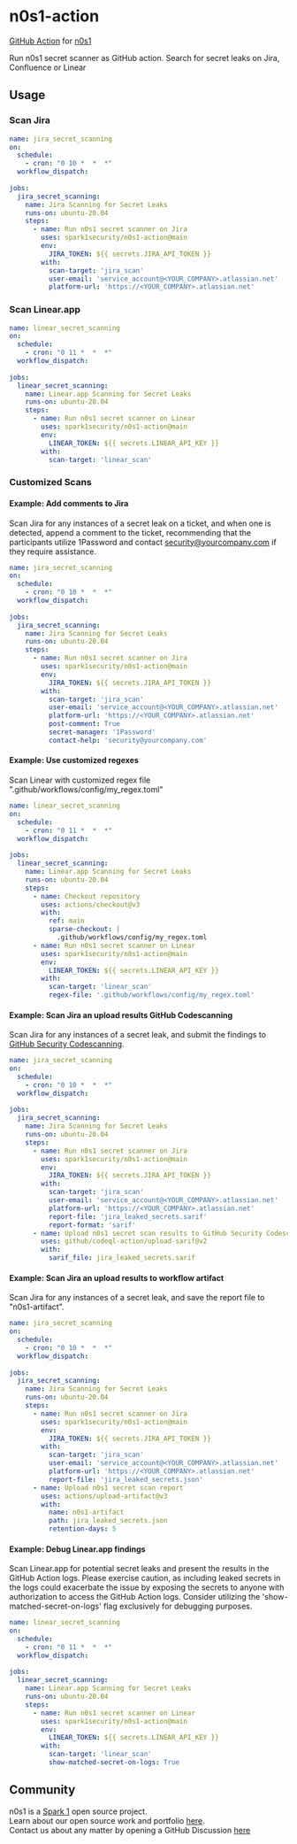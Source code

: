 # n0s1-action
[GitHub Action](https://github.com/features/actions) for [n0s1](https://github.com/spark1security/n0s1)

Run n0s1 secret scanner as GitHub action. Search for secret leaks on Jira, Confluence or Linear


## Usage

### Scan Jira

```yaml
name: jira_secret_scanning
on:
  schedule:
    - cron: "0 10 *  *  *"
  workflow_dispatch:
    
jobs:
  jira_secret_scanning:
    name: Jira Scanning for Secret Leaks
    runs-on: ubuntu-20.04
    steps:
      - name: Run n0s1 secret scanner on Jira
        uses: spark1security/n0s1-action@main
        env:
          JIRA_TOKEN: ${{ secrets.JIRA_API_TOKEN }}
        with:
          scan-target: 'jira_scan'
          user-email: 'service_account@<YOUR_COMPANY>.atlassian.net'
          platform-url: 'https://<YOUR_COMPANY>.atlassian.net'
```

### Scan Linear.app

```yaml
name: linear_secret_scanning
on:
  schedule:
    - cron: "0 11 *  *  *"
  workflow_dispatch:
    
jobs:
  linear_secret_scanning:
    name: Linear.app Scanning for Secret Leaks
    runs-on: ubuntu-20.04
    steps:
      - name: Run n0s1 secret scanner on Linear
        uses: spark1security/n0s1-action@main
        env:
          LINEAR_TOKEN: ${{ secrets.LINEAR_API_KEY }}
        with:
          scan-target: 'linear_scan'
```

### Customized Scans

#### Example: Add comments to Jira
Scan Jira for any instances of a secret leak on a ticket, and when one is detected, append a comment to the ticket, recommending that the participants utilize 1Password and contact security@yourcompany.com if they require assistance.
```yaml
name: jira_secret_scanning
on:
  schedule:
    - cron: "0 10 *  *  *"
  workflow_dispatch:
    
jobs:
  jira_secret_scanning:
    name: Jira Scanning for Secret Leaks
    runs-on: ubuntu-20.04
    steps:
      - name: Run n0s1 secret scanner on Jira
        uses: spark1security/n0s1-action@main
        env:
          JIRA_TOKEN: ${{ secrets.JIRA_API_TOKEN }}
        with:
          scan-target: 'jira_scan'
          user-email: 'service_account@<YOUR_COMPANY>.atlassian.net'
          platform-url: 'https://<YOUR_COMPANY>.atlassian.net'
          post-comment: True
          secret-manager: '1Password'
          contact-help: 'security@yourcompany.com'
```

#### Example: Use customized regexes
Scan Linear with customized regex file ".github/workflows/config/my_regex.toml"
```yaml
name: linear_secret_scanning
on:
  schedule:
    - cron: "0 11 *  *  *"
  workflow_dispatch:
    
jobs:
  linear_secret_scanning:
    name: Linear.app Scanning for Secret Leaks
    runs-on: ubuntu-20.04
    steps:
      - name: Checkout repository
        uses: actions/checkout@v3
        with:
          ref: main
          sparse-checkout: |
            .github/workflows/config/my_regex.toml
      - name: Run n0s1 secret scanner on Linear
        uses: spark1security/n0s1-action@main
        env:
          LINEAR_TOKEN: ${{ secrets.LINEAR_API_KEY }}
        with:
          scan-target: 'linear_scan'
          regex-file: '.github/workflows/config/my_regex.toml'
```

#### Example: Scan Jira an upload results GitHub Codescanning
Scan Jira for any instances of a secret leak, and submit the findings to [GitHub Security Codescanning](https://docs.github.com/en/code-security/code-scanning/managing-your-code-scanning-configuration/about-the-tool-status-page#viewing-the-tool-status-page-for-a-repository).
```yaml
name: jira_secret_scanning
on:
  schedule:
    - cron: "0 10 *  *  *"
  workflow_dispatch:
    
jobs:
  jira_secret_scanning:
    name: Jira Scanning for Secret Leaks
    runs-on: ubuntu-20.04
    steps:
      - name: Run n0s1 secret scanner on Jira
        uses: spark1security/n0s1-action@main
        env:
          JIRA_TOKEN: ${{ secrets.JIRA_API_TOKEN }}
        with:
          scan-target: 'jira_scan'
          user-email: 'service_account@<YOUR_COMPANY>.atlassian.net'
          platform-url: 'https://<YOUR_COMPANY>.atlassian.net'
          report-file: 'jira_leaked_secrets.sarif'
          report-format: 'sarif'
      - name: Upload n0s1 secret scan results to GitHub Security Codescanning
        uses: github/codeql-action/upload-sarif@v2
        with:
          sarif_file: jira_leaked_secrets.sarif
```

#### Example: Scan Jira an upload results to workflow artifact
Scan Jira for any instances of a secret leak, and save the report file to "n0s1-artifact".
```yaml
name: jira_secret_scanning
on:
  schedule:
    - cron: "0 10 *  *  *"
  workflow_dispatch:
    
jobs:
  jira_secret_scanning:
    name: Jira Scanning for Secret Leaks
    runs-on: ubuntu-20.04
    steps:
      - name: Run n0s1 secret scanner on Jira
        uses: spark1security/n0s1-action@main
        env:
          JIRA_TOKEN: ${{ secrets.JIRA_API_TOKEN }}
        with:
          scan-target: 'jira_scan'
          user-email: 'service_account@<YOUR_COMPANY>.atlassian.net'
          platform-url: 'https://<YOUR_COMPANY>.atlassian.net'
          report-file: 'jira_leaked_secrets.json'
      - name: Upload n0s1 secret scan report
        uses: actions/upload-artifact@v3
        with:
          name: n0s1-artifact
          path: jira_leaked_secrets.json
          retention-days: 5
```

#### Example: Debug Linear.app findings
Scan Linear.app for potential secret leaks and present the results in the GitHub Action logs. Please exercise caution, as including leaked secrets in the logs could exacerbate the issue by exposing the secrets to anyone with authorization to access the GitHub Action logs. Consider utilizing the 'show-matched-secret-on-logs' flag exclusively for debugging purposes. 
```yaml
name: linear_secret_scanning
on:
  schedule:
    - cron: "0 11 *  *  *"
  workflow_dispatch:
    
jobs:
  linear_secret_scanning:
    name: Linear.app Scanning for Secret Leaks
    runs-on: ubuntu-20.04
    steps:
      - name: Run n0s1 secret scanner on Linear
        uses: spark1security/n0s1-action@main
        env:
          LINEAR_TOKEN: ${{ secrets.LINEAR_API_KEY }}
        with:
          scan-target: 'linear_scan'
          show-matched-secret-on-logs: True
```


## Community

n0s1 is a [Spark 1](https://spark1.us) open source project.  
Learn about our open source work and portfolio [here](https://spark1.us/n0s1).  
Contact us about any matter by opening a GitHub Discussion [here](https://github.com/spark1security/n0s1/issues)
